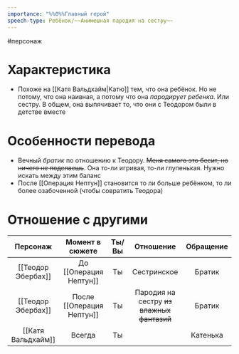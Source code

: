 ```yaml
---
importance: "%%0%%Главный герой"
speech-type: Ребёнок/~~Анимешная пародия на сестру~~
---
```

#персонаж
# Характеристика

- Похоже на [[Катя Вальдхайм|Катю]] тем, что она ребёнок. Но не потому, что она наивная, а потому что она *пародирует ребенка*. Или сестру. В общем, она выпячивает то, что они с Теодором были в детстве вместе

# Особенности перевода
- Вечный *братик* по отношению к Теодору. ~~Меня самого это бесит, но ничего не поделаешь~~. Она то-ли игривая, то-ли глупенькая. Нужно искать между этим баланс
- После [[Операция Нептун]] становится то ли больше ребёнком, то ли более озабоченной (чтобы совратить Теодора) 


# Отношение с другими
|      Персонаж      |      Момент в сюжете      | Ты/Вы |                 Отношение                 | Обращение |
| :----------------: | :-----------------------: | :---: | :---------------------------------------: | :-------: |
| [[Теодор Эбербах]] |  До [[Операция Нептун]]   |  Ты   |                Сестринское                |  Братик   |
| [[Теодор Эбербах]] | После [[Операция Нептун]] |  Ты   | Пародия на сестру ~~из влажных фантазий~~ |  Братик   |
| [[Катя Вальдхайм]] |          Всегда           |  Ты   |                                           | Катенька  |
